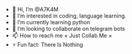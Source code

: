 - 👋 Hi, I’m @A7K4M
- 👀 I’m interested in coding, language learning.
- 🌱 I’m currently learning python
- 💞️ I’m looking to collaborate on telegram bots
- 📫 How to reach me × Just Collab Me ×
- ⚡ Fun fact: There Is Nothing
